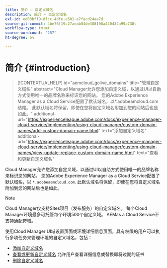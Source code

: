 ```yaml
---
title: 简介 — 自定义域名
description: 简介 — 自定义域名
exl-id: ed03bff9-dfcc-4dfe-a501-a7facd24aa7d
source-git-commit: 4be76f19c27aeab84de388106a440434a99a738c
workflow-type: tm+mt
source-wordcount: '257'
ht-degree: 6%

---
```


# 简介 {#introduction}

>[!CONTEXTUALHELP]
>id="aemcloud_golive_domains"
>title="管理自定义域名"
>abstract="Cloud Manager允许您添加自定义域，以通过UI以自助方式使用唯一的品牌名称来标识您的网站。 您的Adobe Experience Manager as a Cloud Service配置了默认域名，以*.adobeamcloud.com结尾。 此默认域名将保留，即使在您将自定义域名附加到您的网站后也是如此。"
>additional-url="https://experienceleague.adobe.com/docs/experience-manager-cloud-service/implementing/using-cloud-manager/custom-domain-names/add-custom-domain-name.html" text="添加自定义域名"
>additional-url="https://experienceleague.adobe.com/docs/experience-manager-cloud-service/implementing/using-cloud-manager/custom-domain-names/view-update-replace-custom-domain-name.html" text="查看和更新自定义域名"

Cloud Manager允许您添加自定义域，以通过UI以自助方式使用唯一的品牌名称来标识您的网站。 您的Adobe Experience Manager as a Cloud Service配置了默认域名，以 `*.adobeaemcloud.com`. 此默认域名将保留，即使在您将自定义域名附加到您的网站后也是如此。

>[!NOTE]
>Cloud Manager仅支持Sites项目（发布服务）的自定义域名。 每个Cloud Manager环境最多可托管每个环境500个自定义域。 AEMas a Cloud Service不支持通配符域。

使用Cloud Manager UI域设置页面或环境详细信息页面，具有权限的用户可以执行多项任务来管理环境的自定义域名，包括：

* [添加自定义域名](/help/implementing/cloud-manager/custom-domain-names/add-custom-domain-name.md)
* [查看或更新自定义域名](/help/implementing/cloud-manager/custom-domain-names/view-update-replace-custom-domain-name.md) 允许用户查看详细信息或替换即将过期的证书
* [删除自定义域名](/help/implementing/cloud-manager/custom-domain-names/delete-custom-domain-name.md)
